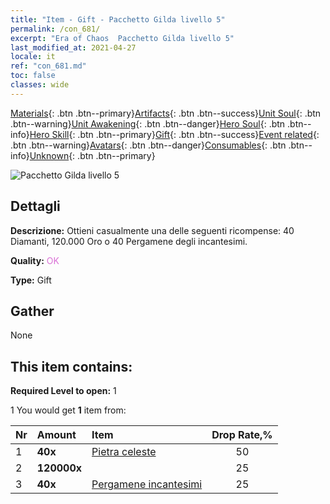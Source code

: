 ```yaml
---
title: "Item - Gift - Pacchetto Gilda livello 5"
permalink: /con_681/
excerpt: "Era of Chaos  Pacchetto Gilda livello 5"
last_modified_at: 2021-04-27
locale: it
ref: "con_681.md"
toc: false
classes: wide
---
```

 [Materials](/ItemsIT/){: .btn .btn--primary}[Artifacts](/ItemsIT/Artifacts/){: .btn .btn--success}[Unit Soul](/ItemsIT/UnitSoul/){: .btn .btn--warning}[Unit Awakening](/ItemsIT/UnitAwakening/){: .btn .btn--danger}[Hero Soul](/ItemsIT/HeroSoul/){: .btn .btn--info}[Hero Skill](/ItemsIT/HeroSkill/){: .btn .btn--primary}[Gift](/ItemsIT/Gift/){: .btn .btn--success}[Event related](/ItemsIT/Events/){: .btn .btn--warning}[Avatars](/ItemsIT/Avatars/){: .btn .btn--danger}[Consumables](/ItemsIT/Consumables/){: .btn .btn--info}[Unknown](/ItemsIT/Unknown/){: .btn .btn--primary}

 ![Pacchetto Gilda livello 5](/images/t/i_50002.png)

## Dettagli
 **Descrizione:** Ottieni casualmente una delle seguenti ricompense: 40 Diamanti, 120.000 Oro o 40 Pergamene degli incantesimi.

 **Quality:** <span style="color: #DA70D6">OK</span>

 **Type:** Gift

## Gather

  None

## This item contains:

 **Required Level to open:** 1

 1 You would get **1** item  from:

  | Nr | Amount |     Item    | Drop Rate,% |
  |:---|:-------|:------------|:---------:|
  | 1 |  **40x** | [Pietra celeste](/ItemsIT/art_188/) | 50 | 
  | 2 |  **120000x** | <i class="fas fa-coins"/> | 25 | 
  | 3 |  **40x** | [Pergamene incantesimi](/ItemsIT/con_694/) | 25 | 
